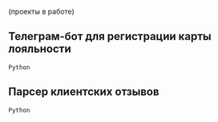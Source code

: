 (проекты в работе)

## Телеграм-бот для регистрации карты лояльности
`Python` 

## Парсер клиентских отзывов
`Python` 


